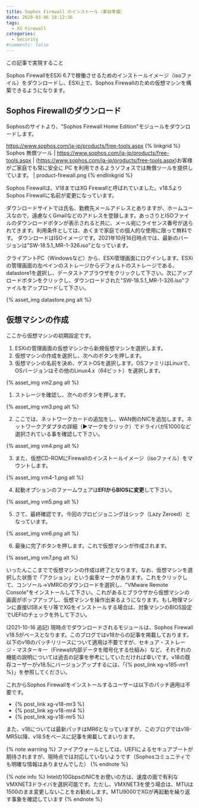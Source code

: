 ```yaml
---
title: Sophos Firewall のインストール（事前準備）
date: 2020-03-06 18:12:36
tags:
  - XG Firewall
categories:
  - Security
#comments: false
---
```

<p class="onepoint">この記事で実現すること</p>
Sophos FirewallをESXi 6.7で稼働させるためのインストールイメージ（isoファイル）をダウンロードし、ESXi上で、Sophos Firewallのための仮想マシンを構築できるようになります。

<!-- more -->
## Sophos Firewallのダウンロード

Sophosのサイトより、"Sophos Firewall Home Edition"モジュールをダウンロードします。

https://www.sophos.com/ja-jp/products/free-tools.aspx
{% linkgrid %}
Sophos 無償ツール | https://www.sophos.com/ja-jp/products/free-tools.aspx | (https://www.sophos.com/ja-jp/products/free-tools.aspx)お客様がご家庭でも常に安全に PC を利用できるようソフォスでは無償ツールを提供しています。 | product-firewall.png
{% endlinkgrid %}

<!-- more -->
Sophos Firewallは、V18まではXG Firewallと呼ばれていました。v18.5よりSophos Firewallに名前が変更になっています。

ダウンロードサイトでは氏名、勤務先メールアドレスとありますが、ホームユースなので、遠慮なくGmailなどのアドレスを登録します。あっさりとISOファイルのダウンロードボタンが表示されると共に、メール宛にライセンス番号が送られてきます。利用条件としては、あくまで家庭での個人的な使用に限って無料です。
ダウンロードはISOイメージです。2021年10月16日時点では、最新のバージョンは"SW-18.5.1_MR-1-326.iso"となっています。

クライアントPC（Windowsなど）から、ESXi管理画面にログインします。ESXiの管理画面の左ペインのストレージからデフォルトのストレージである、datastore1を選択し、データストアブラウザをクリックして下さい。次にアップロードボタンをクリックし、ダウンロードされた"SW-18.5.1_MR-1-326.iso"ファイルをアップロードして下さい。

{% asset_img datastore.png alt %}

## 仮想マシンの作成

ここから仮想マシンの初期設定です。

1. ESXiの管理画面の仮想マシンから新規仮想マシンを選択します。
2. 仮想マシンの作成を選択し、次へのボタンを押します。
3. 仮想マシンの名前を決め、ゲストOSを選択します。OSファミリはLinuxで、OSバージョンはその他のLinux4.x（64ビット）を選択します。

{% asset_img vm2.png alt %}

1. ストレージを確認し、次へのボタンを押します。

{% asset_img vm3.png alt %}

2. ここでは、ネットワークカードの追加をし、WAN側のNICを追加します。ネットワークアダプタの詳細（▶︎マークをクリック）でドライバがE1000など選択されている事を確認して下さい。

{% asset_img vm4.png alt %}

3. また、仮想CD-ROMにFirewallのインストールイメージ（isoファイル）をマウントします。

{% asset_img vm4-1.png alt %}

4. 起動オプションのファームウェアは**EFIからBIOSに変更**して下さい。

{% asset_img vm5.png alt %}

5. さて、最終確認です。今回のプロビジョニングはシック（Lazy Zeroed）となっています。

{% asset_img vm6.png alt %}

6. 最後に完了ボタンを押します。これで仮想マシンが作成されます。

{% asset_img vm7.png alt %}

いったんここまでで仮想マシンの作成は終了となります。なお、仮想マシンを選択した状態で「アクション」という歯車マークがあります。これをクリックして、コンソール→VMRCのダウンロードを選択し、"VMware Remote Console"をインストールして下さい。これがあるとブラウザから仮想マシンの画面がポップアップし、仮想マシンを操作出来るようになります。もし物理マシンに直接USBメモリ等でXGをインストールする場合は、対象マシンのBIOS設定でUEFIのチェックを外して下さい。

(2021-10-16 追記)
現時点でダウンロードされるモジュールは、Sophos Firewall v18.5がベースとなります。このブログではv18からの記事を掲載しております。以下のv18のパッチリリースについて適用は不要ですが、セキュア・ストレージ・マスターキー（Firewall内部データを暗号化する仕組み）など、それぞれの機能の説明については過去の記事を参考にしていただければ幸いです。v18の既存ユーザーがv18.5にバージョンアップするには、「{% post_link xg-v185-mr1 %}」を参照してください。

これからSophos Firewallをインストールするユーザーは以下のパッチ適用は不要です。
- {% post_link xg-v18-mr3 %}
- {% post_link xg-v18-mr4 %}
- {% post_link xg-v18-mr5 %}

また、v18については最新パッチはMR6となっていますが、このブログではv18-MR5以降、v18.5をベースに記事を掲載してまいります。

{% note warning %}
ファイアウォールとしては、UEFIによるセキュアブートが期待されますが、現時点では対応していないようです（Sophosコミュニティでも明確な情報はありませんでした）
{% endnote %}

{% note info %}
Intelの10GbpsのNICをお使いの方は、速度の面で有利なVMXNET3ドライバを選択可能です。ただし、VMXNET3を使う場合は、MTUは1500のまま変更しないことをお勧めします。MTU9000でXGが再起動を繰り返す事象を確認しています
{% endnote %}
